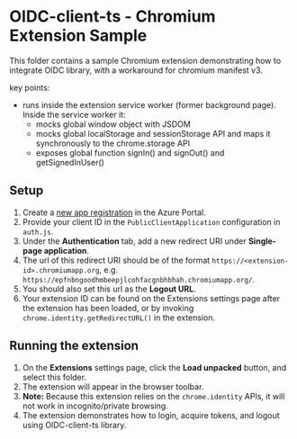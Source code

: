 # OIDC-client-ts - Chromium Extension Sample

This folder contains a sample Chromium extension demonstrating how to integrate OIDC library, with a workaround for chromium manifest v3.

key points:
- runs inside the extension service worker (former background page). Inside the service worker it:
  - mocks global window object with JSDOM
  - mocks global localStorage and sessionStorage API and maps it synchronously to the chrome.storage API
  - exposes global function signIn() and signOut() and getSignedInUser()

## Setup

1. Create a [new app registration](https://docs.microsoft.com/azure/active-directory/develop/quickstart-register-app) in the Azure Portal.
1. Provide your client ID in the `PublicClientApplication` configuration in `auth.js`.
1. Under the **Authentication** tab, add a new redirect URI under **Single-page application**.
1. The url of this redirect URI should be of the format `https://<extension-id>.chromiumapp.org`, e.g. `https://epfnbngoodhmbeepjlcohfacgnbhbhah.chromiumapp.org/`.
1. You should also set this url as the **Logout URL**.
1. Your extension ID can be found on the Extensions settings page after the extension has been loaded, or by invoking `chrome.identity.getRedirectURL()` in the extension.

## Running the extension

1. On the **Extensions** settings page, click the **Load unpacked** button, and select this folder.
1. The extension will appear in the browser toolbar.
1. **Note:** Because this extension relies on the `chrome.identity` APIs, it will not work in incognito/private browsing.
1. The extension demonstrates how to login, acquire tokens, and logout using OIDC-client-ts library.